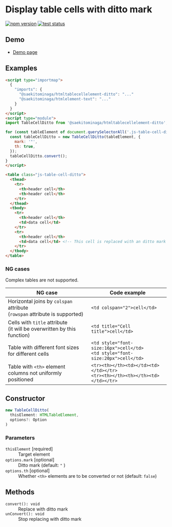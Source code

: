 # Display table cells with ditto mark

[![npm version](https://badge.fury.io/js/%40saekitominaga%2Fhtmltablecellelement-ditto.svg)](https://www.npmjs.com/package/@saekitominaga/htmltablecellelement-ditto)
[![test status](https://github.com/SaekiTominaga/webui/actions/workflows/tablecell-ditto-test.yml/badge.svg)](https://github.com/SaekiTominaga/webui/actions/workflows/tablecell-ditto-test.yml)

## Demo

- [Demo page](https://saekitominaga.github.io/webui/javascript/tablecell-ditto/demo.html)

## Examples

```HTML
<script type="importmap">
  {
    "imports": {
      "@saekitominaga/htmltablecellelement-ditto": "..."
      "@saekitominaga/htmlelement-text": "..."
    }
  }
</script>
<script type="module">
import TableCellDitto from '@saekitominaga/htmltablecellelement-ditto';

for (const tableElement of document.querySelectorAll('.js-table-cell-ditto')) {
  const tableCellDitto = new TableCellDitto(tableElement, {
    mark: '"',
    th: true,
  });
  tableCellDitto.convert();
}
</script>

<table class="js-table-cell-ditto">
  <thead>
    <tr>
      <th>header cell</th>
      <th>header cell</th>
    </tr>
  </thead>
  <tbody>
    <tr>
      <th>header cell</th>
      <td>data cell</td>
    </tr>
    <tr>
      <th>header cell</th>
      <td>data cell</td> <!-- This cell is replaced with an ditto mark -->
    </tr>
  </tbody>
</table>
```

### NG cases

Complex tables are not supported.

| NG case | Code example |
|-|-|
| Horizontal joins by `colspan` attribute<br/>(`rowspan` attribute is supported) | `<td colspan="2">cell</td>` |
| Cells with `title` attribute<br/>(it will be overwritten by this function) | `<td title="Cell title">cell</td>` |
| Table with different font sizes for different cells | `<td style="font-size:16px">cell</td>`<br/>`<td style="font-size:20px">cell</td>` |
| Table with `<th>` element columns not uniformly positioned | `<tr><th></th><td></td><td></td></tr>`<br/>`<tr><th></th><th></th><td></td></tr>` |

## Constructor

```TypeScript
new TableCellDitto(
  thisElement: HTMLTableElement,
  options?: Option
)
```

### Parameters

<dl>
<dt><code>thisElement</code> [required]</dt>
<dd>Target element</dd>
<dt><code>options.mark</code> [optional]</dt>
<dd>Ditto mark (default: <code>"</code> )</dd>
<dt><code>options.th</code> [optional]</dt>
<dd>Whether <code>&lt;th&gt;</code> elements are to be converted or not (default: <code>false</code>)</dd>
</dl>

## Methods

<dl>
<dt><code>convert(): void</code></dt>
<dd>Replace with ditto mark</dd>
<dt><code>unConvert(): void</code></dt>
<dd>Stop replacing with ditto mark</dd>
</dl>
